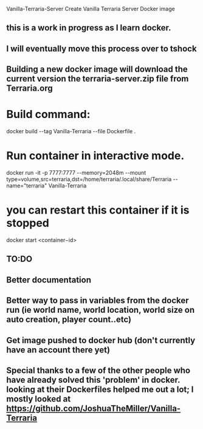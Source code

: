 Vanilla-Terraria-Server
Create Vanilla Terraria Server Docker image

## this is a work in progress as I learn docker. ##
## I will eventually move this process over to tshock ##
## Building a new docker image will download the current version the terraria-server.zip file from Terraria.org ##

# Build command:
docker build --tag Vanilla-Terraria --file Dockerfile .

# Run container in interactive mode.
docker run -it -p 7777:7777 --memory=2048m --mount type=volume,src=terraria,dst=/home/terraria/.local/share/Terraria --name="terraria" Vanilla-Terraria

# you can restart this container if it is stopped
docker start <container−id>

## TO:DO ##
## Better documentation ##
## Better way to pass in variables from the docker run (ie world name, world location, world size on auto creation, player count..etc) ##
## Get image pushed to docker hub (don't currently have an account there yet) ##


## Special thanks to a few of the other people who have already solved this 'problem' in docker. looking at their Dockerfiles helped me out a lot; I mostly looked at https://github.com/JoshuaTheMiller/Vanilla-Terraria ##
